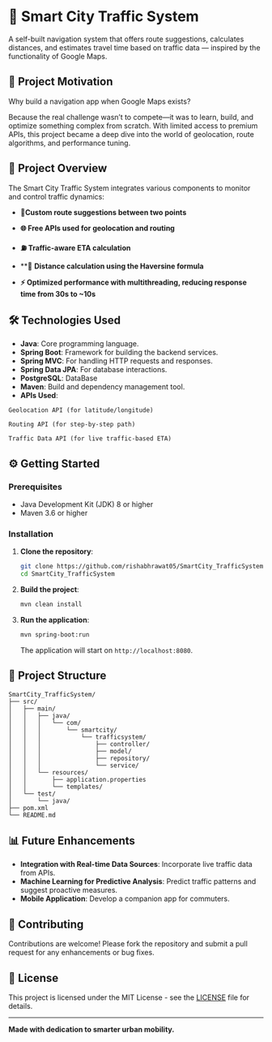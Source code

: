 
# 🚦 Smart City Traffic System

A self-built navigation system that offers route suggestions, calculates distances, and estimates travel time based on traffic data — inspired by the functionality of Google Maps.

## 📌 Project Motivation

Why build a navigation app when Google Maps exists?

Because the real challenge wasn’t to compete—it was to learn, build, and optimize something complex from scratch. With limited access to premium APIs, this project became a deep dive into the world of geolocation, route algorithms, and performance tuning.

## 📌 Project Overview

The Smart City Traffic System integrates various components to monitor and control traffic dynamics:

- **📍Custom route suggestions between two points**

- **🌐 Free APIs used for geolocation and routing**

- **⛽ Traffic-aware ETA calculation**

- **📏 **Distance calculation using the Haversine formula**

- **⚡ Optimized performance with multithreading, reducing response time from 30s to ~10s**


## 🛠️ Technologies Used

- **Java**: Core programming language.
- **Spring Boot**: Framework for building the backend services.
- **Spring MVC**: For handling HTTP requests and responses.
- **Spring Data JPA**: For database interactions.
- **PostgreSQL**: DataBase 
- **Maven**: Build and dependency management tool.
- **APIs Used**:
```
Geolocation API (for latitude/longitude)

Routing API (for step-by-step path)

Traffic Data API (for live traffic-based ETA)
```
## ⚙️ Getting Started

### Prerequisites

- Java Development Kit (JDK) 8 or higher
- Maven 3.6 or higher

### Installation

1. **Clone the repository**:

   ```bash
   git clone https://github.com/rishabhrawat05/SmartCity_TrafficSystem.git
   cd SmartCity_TrafficSystem
   ```

2. **Build the project**:

   ```bash
   mvn clean install
   ```

3. **Run the application**:

   ```bash
   mvn spring-boot:run
   ```

   The application will start on `http://localhost:8080`.


## 📁 Project Structure

```
SmartCity_TrafficSystem/
├── src/
│   ├── main/
│   │   ├── java/
│   │   │   └── com/
│   │   │       └── smartcity/
│   │   │           └── trafficsystem/
│   │   │               ├── controller/
│   │   │               ├── model/
│   │   │               ├── repository/
│   │   │               └── service/
│   │   └── resources/
│   │       ├── application.properties
│   │       └── templates/
│   └── test/
│       └── java/
├── pom.xml
└── README.md
```

## 📊 Future Enhancements

- **Integration with Real-time Data Sources**: Incorporate live traffic data from APIs.
- **Machine Learning for Predictive Analysis**: Predict traffic patterns and suggest proactive measures.
- **Mobile Application**: Develop a companion app for commuters.

## 🤝 Contributing

Contributions are welcome! Please fork the repository and submit a pull request for any enhancements or bug fixes.

## 📄 License

This project is licensed under the MIT License - see the [LICENSE](LICENSE) file for details.

---

**Made with dedication to smarter urban mobility.**
